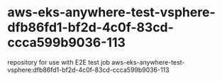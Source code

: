 # aws-eks-anywhere-test-vsphere-dfb86fd1-bf2d-4c0f-83cd-ccca599b9036-113
repository for use with E2E test job aws-eks-anywhere-test-vsphere:dfb86fd1-bf2d-4c0f-83cd-ccca599b9036-113
